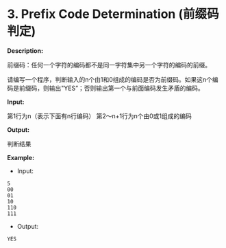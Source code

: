 # 3. Prefix Code Determination (前缀码判定) 

**Description:**

前缀码：任何一个字符的编码都不是同一字符集中另一个字符的编码的前缀。

请编写一个程序，判断输入的n个由1和0组成的编码是否为前缀码。如果这n个编码是前缀码，则输出"YES”；否则输出第一个与前面编码发生矛盾的编码。

**Input:**

第1行为n（表示下面有n行编码）
第2～n+1行为n个由0或1组成的编码

**Output:**

判断结果

**Example:**

- Input:

```
5
00
01
10
110
111
```

- Output:

```
YES
```
